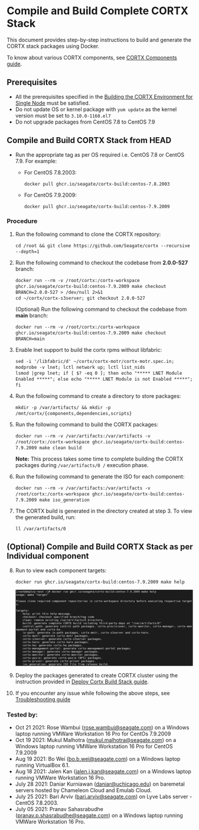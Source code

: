 # Compile and Build Complete CORTX Stack

This document provides step-by-step instructions to build and generate the CORTX stack packages using Docker.

To know about various CORTX components, see [CORTX Components guide](https://github.com/Seagate/cortx/blob/main/doc/Components.md).

## Prerequisites

- All the prerequisites specified in the [Building the CORTX Environment for Single Node](Building-CORTX-From-Source-for-SingleNode.md) must be satisfied.
- Do not update OS or kernel package with `yum update` as the kernel version must be set to `3.10.0-1160.el7`
- Do not upgrade packages from CentOS 7.8 to CentOS 7.9
 

## Compile and Build CORTX Stack from HEAD

- Run the appropriate tag as per OS required i.e. CentOS 7.8 or CentOS 7.9. For example:

   - For CentOS 7.8.2003:
     ```
     docker pull ghcr.io/seagate/cortx-build:centos-7.8.2003
     ```
   - For CentOS 7.9.2009:
     ```
     docker pull ghcr.io/seagate/cortx-build:centos-7.9.2009
     ```

### Procedure

1. Run the following command to clone the CORTX repository:

   ```
   cd /root && git clone https://github.com/Seagate/cortx --recursive --depth=1
   ```


2. Run the following command to checkout the codebase from **2.0.0-527** branch:

   ```
   docker run --rm -v /root/cortx:/cortx-workspace ghcr.io/seagate/cortx-build:centos-7.9.2009 make checkout BRANCH=2.0.0-527 > /dev/null 2>&1
   cd ~/cortx/cortx-s3server; git checkout 2.0.0-527
   ```

   (Optional) Run the following command to checkout the codebase from **main** branch:
   
   ```
   docker run --rm -v /root/cortx:/cortx-workspace ghcr.io/seagate/cortx-build:centos-7.9.2009 make checkout BRANCH=main
   ```
  
3. Enable lnet support to build the cortx rpms without libfabric:
   
   ```
   sed -i '/libfabric/d' ~/cortx/cortx-motr/cortx-motr.spec.in; modprobe -v lnet; lctl network up; lctl list_nids
   lsmod |grep lnet; if [ $? -eq 0 ]; then echo "***** LNET Module Enabled *****"; else echo "***** LNET Module is not Enabled *****"; fi
   ```

4. Run the following command to create a directory to store packages:

   ```
   mkdir -p /var/artifacts/ && mkdir -p /mnt/cortx/{components,dependencies,scripts}
   ```

5. Run the following command to build the CORTX packages:

   ```
   docker run --rm -v /var/artifacts:/var/artifacts -v /root/cortx:/cortx-workspace ghcr.io/seagate/cortx-build:centos-7.9.2009 make clean build
   ```
   
   **Note:** This process takes some time to complete building the CORTX packages during `/var/artifacts/0 /` execution phase.

6. Run the following command to generate the ISO for each component:

   ```
   docker run --rm -v /var/artifacts:/var/artifacts -v /root/cortx:/cortx-workspace ghcr.io/seagate/cortx-build:centos-7.9.2009 make iso_generation
   ```

7. The CORTX build is generated in the directory created at step 3. To view the generated build, run:

    ```
    ll /var/artifacts/0
    ```
 
## (Optional) Compile and Build CORTX Stack as per Individual component

8. Run to view each component targets:
   ```
   docker run ghcr.io/seagate/cortx-build:centos-7.9.2009 make help
   ```
   
   [![cortx_stack_individual_component.png](https://github.com/Seagate/cortx/blob/main/doc/images/cortx_stack_individual_component.jpg "cortx_stack_individual_component.png")](https://github.com/Seagate/cortx/blob/main/doc/images/cortx_stack_individual_component.jpg "cortx_stack_individual_component.png") 

9. Deploy the packages generated to create CORTX cluster using the instruction provided in [Deploy Cortx Build Stack guide](ProvisionReleaseBuild.md).

10. If you encounter any issue while following the above steps, see [Troubleshooting guide](https://github.com/Seagate/cortx/blob/main/doc/community-build/Troubleshooting.md)


### Tested by:

- Oct 21 2021: Rose Wambui (rose.wambui@seagate.com) on a Windows laptop running VMWare Workstation 16 Pro for CentOs 7.9.2009
- Oct 19 2021: Mukul Malhotra (mukul.malhotra@seagate.com) on a Windows laptop running VMWare Workstation 16 Pro for CentOS 7.9.2009
- Aug 19 2021: Bo Wei (bo.b.wei@seagate.com) on a Windows laptop running VirtualBox 6.1.
- Aug 18 2021: Jalen Kan (jalen.j.kan@seagate.com) on a Windows laptop running VMWare Workstation 16 Pro.
- July 28 2021: Daniar Kurniawan (daniar@uchicago.edu) on baremetal servers hosted by Chameleon Cloud and Emulab Cloud.
- July 25 2021: Bari Arviv (bari.arviv@seagate.com) on Lyve Labs server - CentOS 7.8.2003.
- July 05 2021: Pranav Sahasrabudhe (pranav.p.shasrabudhe@seagate.com) on a Windows laptop running VMWare Workstation 16 Pro.
